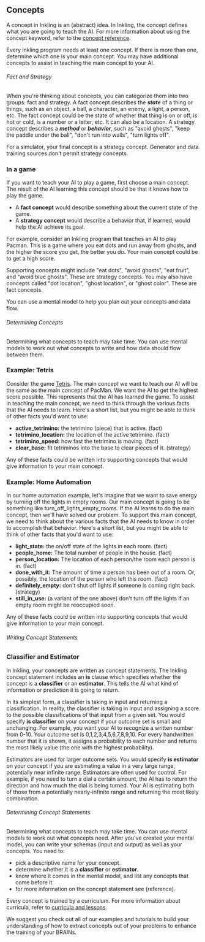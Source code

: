 ## Concepts

A concept in Inkling is an (abstract) idea. In Inkling, the concept defines what you are going to teach the AI. For more information about using the concept keyword, refer to the [concept reference][1].

Every inkling program needs at least one concept. If there is more than one, determine which one is your main concept. You may have additional concepts to assist in teaching the main concept to your AI.

###### Fact and Strategy

When you're thinking about concepts, you can categorize them into two groups: fact and strategy. A fact concept describes the _**state**_ of a thing or things, such as an object, a ball, a character, an enemy, a light, a person, etc. The fact concept could be the state of whether that thing is on or off, is hot or cold, is a number or a letter, etc. It can also be a location. A strategy concept describes a _**method**_ or _**behavior**_, such as "avoid ghosts", "keep the paddle under the ball", "don't run into walls", "turn lights off".

For a simulator, your final concept is a strategy concept. Generator and data training sources don't permit strategy concepts.

### In a game

If you want to teach your AI to play a game, first choose a main concept. The result of the AI learning this concept should be that it knows how to play the game.

* A **fact concept** would describe something about the current state of the game.
* A **strategy concept** would describe a behavior that, if learned, would help the AI achieve its goal.

For example, consider an Inkling program that teaches an AI to play Pacman. This is a game where you eat dots and run away from ghosts, and the higher the score you get, the better you do. Your main concept could be to get a high score.

Supporting concepts might include "eat dots", "avoid ghosts", "eat fruit", and "avoid blue ghosts". These are strategy concepts. You may also have concepts called "dot location", "ghost location", or "ghost color". These are fact concepts.

You can use a mental model to help you plan out your concepts and data flow.

###### Determining Concepts

Determining what concepts to teach may take time. You can use mental models to work out what concepts to write and how data should flow between them.

### Example: Tetris

Consider the game [Tetris][2]. The main concept we want to teach our AI will be the same as the main concept of PacMan. We want the AI to get the highest score possible. This represents that the AI has learned the game. To assist in teaching the main concept, we need to think through the various facts that the AI needs to learn. Here's a short list, but you might be able to think of other facts you'd want to use:

* **active_tetrimino:** the tetrimino (piece) that is active. (fact)
* **tetrimino_location:** the location of the active tetrimino. (fact)
* **tetrimino_speed:** how fast the tetrimino is moving. (fact)
* **clear_base:** fit tetriminos into the base to clear pieces of it. (strategy)

Any of these facts could be written into supporting concepts that would give information to your main concept.

### Example: Home Automation

In our home automation example, let's imagine that we want to save energy by turning off the lights in empty rooms. Our main concept is going to be something like turn_off_lights_empty_rooms. If the AI learns to do the main concept, then we'll have solved our problem. To support this main concept, we need to think about the various facts that the AI needs to know in order to accomplish that behavior. Here's a short list, but you might be able to think of other facts that you'd want to use:

* **light_state:** the on/off state of the lights in each room. (fact)
* **people_home:** The total number of people in the house. (fact)
* **person_location:** The location of each person/the room each person is in. (fact)
* **done_with_it:** The amount of time a person has been out of a room. Or, possibly, the location of the person who left this room. (fact)
* **definitely_empty:** don't shut off lights if someone is coming right back. (strategy)
* **still_in_use:** (a variant of the one above) don't turn off the lights if an empty room might be reoccupied soon.

Any of these facts could be written into supporting concepts that would give information to your main concept.

###### Writing Concept Statements

### Classifier and Estimator

In Inkling, your concepts are written as concept statements. The Inkling concept statement includes an **is** clause which specifies whether the concept is a **classifier** or an **estimator**. This tells the AI what kind of information or prediction it is going to return.

In its simplest form, a classifier is taking in input and returning a classification. In reality, the classifier is taking in input and assigning a score to the possible classifications of that input from a given set. You would specify **is classifier** on your concept if your outcome set is small and unchanging. For example, you want your AI to recognize a written number from 0-10. Your outcome set is 0,1,2,3,4,5,6,7,8,9,10. For every handwritten number that it is shown, it assigns a probability to each number and returns the most likely value (the one with the highest probability).

Estimators are used for larger outcome sets.  You would specify **is estimator** on your concept if you are estimating a value in a very large range, potentially near infinite range. Estimators are often used for control. For example, if you need to turn a dial a certain amount, the AI has to return the direction and how much the dial is being turned. Your AI is estimating both of those from a potentially nearly-infinite range and returning the most likely combination.

###### Determining Concept Statements

Determining what concepts to teach may take time. You can use mental models to work out what concepts need.  After you've created your mental model, you can write your schemas (input and output) as well as your concepts. You need to:

* pick a descriptive name for your concept.
* determine whether it is a **classifier** or **estimator**.
* know where it comes in the mental model, and list any concepts that come before it.
* for more information on the concept statement see (reference).

Every concept is trained by a curriculum. For more information about curricula, refer to [curricula and lessons][3].

We suggest you check out all of our examples and tutorials to build your understanding of how to extract concepts out of your problems to enhance the training of your BRAINs.

[1]: #concept-reference
[2]: https://en.wikipedia.org/wiki/Tetris
[3]: #curricula-and-lessons
